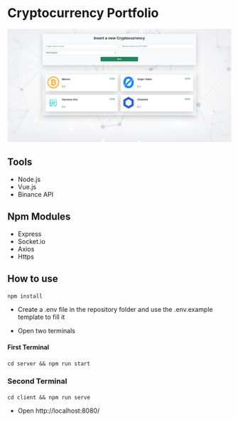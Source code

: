 # Cryptocurrency Portfolio

![ScreenShot](docs/screenshot.png)

## Tools

- Node.js
- Vue.js
- Binance API

## Npm Modules

- Express
- Socket.io
- Axios
- Https

## How to use

`npm install`

- Create a .env file in the repository folder and use the .env.example template to fill it

- Open two terminals

#### First Terminal

`cd server && npm run start`

### Second Terminal

`cd client && npm run serve`

- Open http://localhost:8080/
